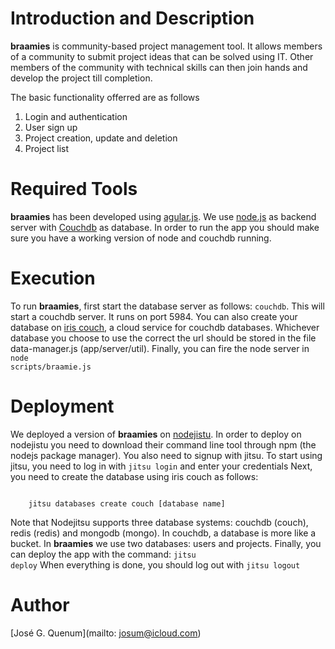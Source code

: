# Introduction and Description

__braamies__ is community-based project management tool. It allows members of a community to submit project ideas that can be solved using IT. Other members of the community with technical skills can then join hands and develop the project till completion.

The basic functionality offerred are as follows

1. Login and authentication
2. User sign up
3. Project creation, update and deletion
4. Project list


# Required Tools

__braamies__ has been developed using [agular.js](http://angularjs.org). We use [node.js](http://nodejs.org) as backend server with [Couchdb](http://http://couchdb.apache.org) as database. In order to run the app you should make sure you have a working version of node and couchdb running.

# Execution

To run __braamies__, first start the database server as follows: <code>couchdb</code>. This will start a couchdb server. It runs on port 5984. You can also create your database on [iris couch](http://www.iriscouch.com), a cloud service for couchdb databases. Whichever database you choose to use the correct the url should be stored in the file data-manager.js (app/server/util). Finally, you can fire the node server in <code>node scripts/braamie.js</code>

# Deployment

We deployed a version of __braamies__ on [nodejistu](https://www.nodejitsu.com). In order to deploy on nodejistu you need to download their command line tool through npm (the nodejs package manager). You also need to signup with jitsu. 
To start using jitsu, you need to log in with <code>jitsu login</code> and enter your credentials
Next,  you need to create the database using iris couch as follows:
<pre><code>
	jitsu databases create couch [database name]
</code></pre>
Note that Nodejitsu supports three database systems: couchdb (couch), redis (redis) and mongodb (mongo).
In couchdb, a database is more like a bucket. In __braamies__ we use two databases: users and projects. Finally, you can deploy the app with the command: <code>jitsu deploy</code>
When everything is done, you should log out with <code>jitsu logout</code>

# Author

[José G. Quenum](mailto: josum@icloud.com)